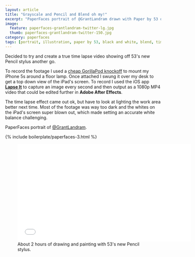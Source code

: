 ```yaml
---
layout: article
title: "Grayscale and Pencil and Blend oh my!"
excerpt: "PaperFaces portrait of @GrantLandram drawn with Paper by 53 on an iPad."
image: 
  feature: paperfaces-grantlandram-twitter-lg.jpg
  thumb: paperfaces-grantlandram-twitter-150.jpg
category: paperfaces
tags: [portrait, illustration, paper by 53, black and white, blend, time lapse]
---
```


Decided to try and create a true time lapse video showing off 53's new Pencil stylus another go. 

To record the footage I used a [cheap GorillaPod knockoff](http://www.amazon.com/gp/product/B007NFI656/ref=as_li_ss_tl?ie=UTF8&camp=1789&creative=390957&creativeASIN=B007NFI656&linkCode=as2&tag=mademist-20) to mount my iPhone 5s around a floor lamp. Once attached I swung it over my desk to get a top down view of the iPad's screen. To record I used the iOS app [**Lapse It**](http://www.lapseit.com/) to capture an image every second and then output as a 1080p MP4 video that could be edited further in **Adobe After Effects**.

The time lapse effect came out ok, but have to look at lighting the work area better next time. Most of the footage was way too dark and the whites on the iPad's screen super blown out, which made setting an accurate white balance challenging.

PaperFaces portrait of <a href="http://twitter.com/GrantLandram">@GrantLandram</a>.

{% include boilerplate/paperfaces-3.html %}

<figure>
	<iframe width="560" height="315" src="//www.youtube.com/embed/JqVzqVG0e5g" frameborder="0" > </iframe>
	<figcaption>About 2 hours of drawing and painting with 53's new Pencil stylus.</figcaption>
</figure>
